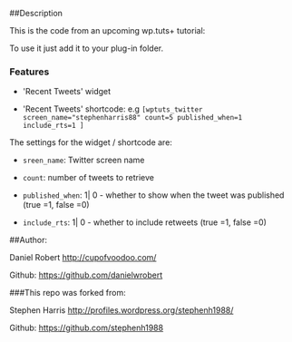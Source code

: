 ##Description

This is the code from an upcoming wp.tuts+ tutorial:

To use it just add it to your plug-in folder.

### Features

- 'Recent Tweets' widget

- 'Recent Tweets' shortcode: e.g `[wptuts_twitter screen_name="stephenharris88" count=5 published_when=1 include_rts=1 ]`

The settings for the widget / shortcode are:

- `sreen_name`: Twitter screen name

- `count`: number of tweets to retrieve

- `published_when`: 1| 0 - whether to show when the tweet was published (true =1, false =0)

- `include_rts`: 1| 0 -  whether to include retweets (true =1, false =0)


##Author: 

Daniel Robert http://cupofvoodoo.com/

Github: https://github.com/danielwrobert

###This repo was forked from: 

Stephen Harris http://profiles.wordpress.org/stephenh1988/

Github: https://github.com/stephenh1988
